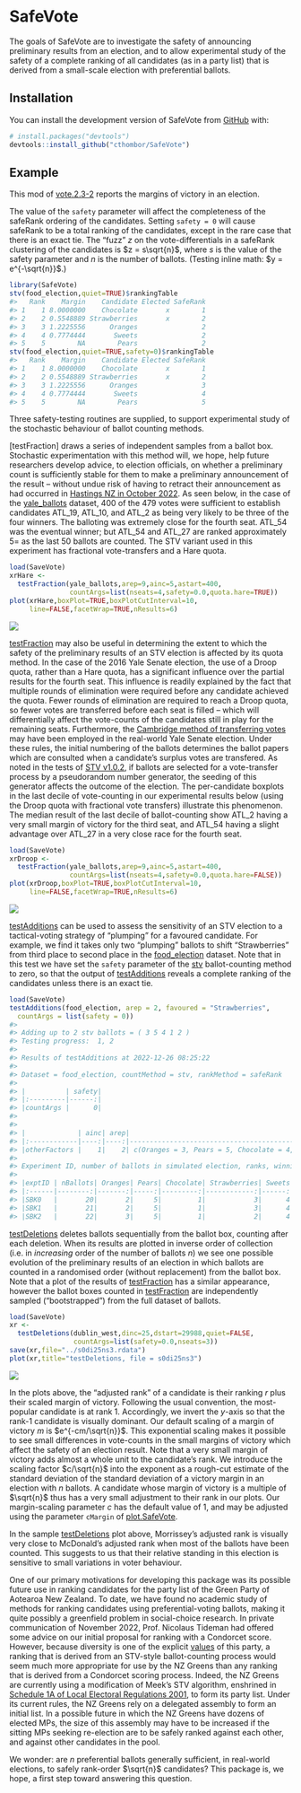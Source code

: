 
<!-- README.md is generated from README.Rmd. Please edit that file -->

# SafeVote

<!-- badges: start -->
<!-- badges: end -->

The goals of SafeVote are to investigate the safety of announcing
preliminary results from an election, and to allow experimental study of
the safety of a complete ranking of all candidates (as in a party list)
that is derived from a small-scale election with preferential ballots.

## Installation

You can install the development version of SafeVote from
[GitHub](https://github.com/) with:

``` r
# install.packages("devtools")
devtools::install_github("cthombor/SafeVote")
```

## Example

This mod of [vote.2.3-2](https://CRAN.R-project.org/package=vote)
reports the margins of victory in an election.

The value of the `safety` parameter will affect the completeness of the
safeRank ordering of the candidates. Setting `safety = 0` will cause
safeRank to be a total ranking of the candidates, except in the rare
case that there is an exact tie. The “fuzz” $z$ on the
vote-differentials in a safeRank clustering of the candidates is
$z = s\sqrt{n}$, where $s$ is the value of the safety parameter and $n$
is the number of ballots. (Testing inline math: $y = e^{-\sqrt{n}}$.)

``` r
library(SafeVote)
stv(food_election,quiet=TRUE)$rankingTable
#>   Rank    Margin    Candidate Elected SafeRank
#> 1    1 8.0000000    Chocolate       x        1
#> 2    2 0.5548889 Strawberries       x        2
#> 3    3 1.2225556      Oranges                2
#> 4    4 0.7774444       Sweets                2
#> 5    5        NA        Pears                2
stv(food_election,quiet=TRUE,safety=0)$rankingTable
#>   Rank    Margin    Candidate Elected SafeRank
#> 1    1 8.0000000    Chocolate       x        1
#> 2    2 0.5548889 Strawberries       x        2
#> 3    3 1.2225556      Oranges                3
#> 4    4 0.7774444       Sweets                4
#> 5    5        NA        Pears                5
```

Three safety-testing routines are supplied, to support experimental
study of the stochastic behaviour of ballot counting methods.

\[testFraction\] draws a series of independent samples from a ballot
box. Stochastic experimentation with this method will, we hope, help
future researchers develop advice, to election officials, on whether a
preliminary count is sufficiently stable for them to make a preliminary
announcement of the result – without undue risk of having to retract
their announcement as had occurred in [Hastings NZ in October
2022](http://web.archive.org/web/20230000000000*/www.1news.co.nz/2022/10/12/public-humiliation-council-apologises-for-election-result-error/).
As seen below, in the case of the
[yale_ballots](https://cthombor.github.io/SafeVote/reference/yale_ballots)
dataset, 400 of the 479 votes were sufficient to establish candidates
ATL_19, ATL_10, and ATL_2 as being very likely to be three of the four
winners. The balloting was extremely close for the fourth seat. ATL_54
was the eventual winner; but ATL_54 and ATL_27 are ranked approximately
5= as the last 50 ballots are counted. The STV variant used in this
experiment has fractional vote-transfers and a Hare quota.

``` r
load(SaveVote)
xrHare <- 
  testFraction(yale_ballots,arep=9,ainc=5,astart=400,
               countArgs=list(nseats=4,safety=0.0,quota.hare=TRUE))
plot(xrHare,boxPlot=TRUE,boxPlotCutInterval=10,
     line=FALSE,facetWrap=TRUE,nResults=6)
```

![](man/figures/yaleHare.png)

[testFraction](https://cthombor.github.io/SafeVote/reference/testFraction)
may also be useful in determining the extent to which the safety of the
preliminary results of an STV election is affected by its quota method.
In the case of the 2016 Yale Senate election, the use of a Droop quota,
rather than a Hare quota, has a significant influence over the partial
results for the fourth seat. This influence is readily explained by the
fact that multiple rounds of elimination were required before any
candidate achieved the quota. Fewer rounds of elimination are required
to reach a Droop quota, so fewer votes are transferred before each seat
is filled – which will differentially affect the vote-counts of the
candidates still in play for the remaining seats. Furthermore, the
[Cambridge method of transferring
votes](https://www.opavote.com/methods/cambridge-stv-rules) may have
been employed in the real-world Yale Senate election. Under these rules,
the initial numbering of the ballots determines the ballot papers which
are consulted when a candidate’s surplus votes are transfered. As noted
in the tests of [STV v1.0.2](https://cran.r-project.org/package=STV), if
ballots are selected for a vote-transfer process by a pseudorandom
number generator, the seeding of this generator affects the outcome of
the election. The per-candidate boxplots in the last decile of
vote-counting in our experimental results below (using the Droop quota
with fractional vote transfers) illustrate this phenomenon. The median
result of the last decile of ballot-counting show ATL_2 having a very
small margin of victory for the third seat, and ATL_54 having a slight
advantage over ATL_27 in a very close race for the fourth seat.

``` r
load(SaveVote)
xrDroop <- 
  testFraction(yale_ballots,arep=9,ainc=5,astart=400,
               countArgs=list(nseats=4,safety=0.0,quota.hare=FALSE))
plot(xrDroop,boxPlot=TRUE,boxPlotCutInterval=10,
     line=FALSE,facetWrap=TRUE,nResults=6)
```

![](man/figures/yaleDroop.png)

[testAdditions](https://cthombor.github.io/SafeVote/reference/testAdditions)
can be used to assess the sensitivity of an STV election to a
tactical-voting strategy of “plumping” for a favoured candidate. For
example, we find it takes only two “plumping” ballots to shift
“Strawberries” from third place to second place in the
[food_election](https://cthombor.github.io/SafeVote/reference/food_election)
dataset. Note that in this test we have set the `safety` parameter of
the [stv](https://cthombor.github.io/SafeVote/reference/stv)
ballot-counting method to zero, so that the output of
[testAdditions](https://cthombor.github.io/SafeVote/reference/testAdditions)
reveals a complete ranking of the candidates unless there is an exact
tie.

``` r
load(SaveVote)
testAdditions(food_election, arep = 2, favoured = "Strawberries", 
  countArgs = list(safety = 0))
#> 
#> Adding up to 2 stv ballots = ( 3 5 4 1 2 )
#> Testing progress:  1, 2
#> 
#> Results of testAdditions at 2022-12-26 08:25:22
#> 
#> Dataset = food_election, countMethod = stv, rankMethod = safeRank
#> 
#> |          | safety|
#> |:---------|------:|
#> |countArgs |      0|
#> 
#> 
#> |             | ainc| arep|                                                         tacticalBallot|
#> |:------------|----:|----:|----------------------------------------------------------------------:|
#> |otherFactors |    1|    2| c(Oranges = 3, Pears = 5, Chocolate = 4, Strawberries = 1, Sweets = 2)|
#> 
#> Experiment ID, number of ballots in simulated election, ranks, winning margins:
#> 
#> |exptID | nBallots| Oranges| Pears| Chocolate| Strawberries| Sweets| m.Oranges| m.Pears| m.Chocolate| m.Strawberries|  m.Sweets|
#> |:------|--------:|-------:|-----:|---------:|------------:|------:|---------:|-------:|-----------:|--------------:|---------:|
#> |SBK0   |       20|       2|     5|         1|            3|      4| 1.4451111|       2|           8|      1.7774444| 0.7774444|
#> |SBK1   |       21|       2|     5|         1|            3|      4| 0.6673333|       2|           8|      2.6663333| 0.6663333|
#> |SBK2   |       22|       3|     5|         1|            2|      4| 3.4447778|       2|           8|      0.1104444| 0.5552222|
```

[testDeletions](https://cthombor.github.io/SafeVote/reference/testDeletions)
deletes ballots sequentially from the ballot box, counting after each
deletion. When its results are plotted in inverse order of collection
(i.e. in *increasing* order of the number of ballots $n$) we see one
possible evolution of the preliminary results of an election in which
ballots are counted in a randomised order (without replacement) from the
ballot box. Note that a plot of the results of
[testFraction](https://cthombor.github.io/SafeVote/reference/testFraction)
has a similar appearance, however the ballot boxes counted in
[testFraction](https://cthombor.github.io/SafeVote/reference/testFraction)
are independently sampled (“bootstrapped”) from the full dataset of
ballots.

``` r
load(SaveVote)
xr <- 
  testDeletions(dublin_west,dinc=25,dstart=29988,quiet=FALSE,
                countArgs=list(safety=0.0,nseats=3))
save(xr,file="../s0di25ns3.rdata")
plot(xr,title="testDeletions, file = s0di25ns3")
```

![](man/figures/s0di25ns3.png)

In the plots above, the “adjusted rank” of a candidate is their ranking
$r$ plus their scaled margin of victory. Following the usual convention,
the most-popular candidate is at rank 1. Accordingly, we invert the
$y$-axis so that the rank-1 candidate is visually dominant. Our default
scaling of a margin of victory $m$ is $e^{-cm/\sqrt{n}}$. This
exponential scaling makes it possible to see small differences in
vote-counts in the small margins of victory which affect the safety of
an election result. Note that a very small margin of victory adds almost
a whole unit to the candidate’s rank. We introduce the scaling factor
$c/\sqrt{n}$ into the exponent as a rough-cut estimate of the standard
deviation of the standard deviation of a victory margin in an election
with $n$ ballots. A candidate whose margin of victory is a multiple of
$\sqrt{n}$ thus has a very small adjustment to their rank in our plots.
Our margin-scaling parameter $c$ has the default value of 1, and may be
adjusted using the parameter `cMargin` of
[plot.SafeVote](https://cthombor.github.io/SafeVote/reference/plot.SafeVote.stv).

In the sample
[testDeletions](https://cthombor.github.io/SafeVote/reference/testDeletions)
plot above, Morrissey’s adjusted rank is visually very close to
McDonald’s adjusted rank when most of the ballots have been counted.
This suggests to us that their relative standing in this election is
sensitive to small variations in voter behaviour.

One of our primary motivations for developing this package was its
possible future use in ranking candidates for the party list of the
Green Party of Aotearoa New Zealand. To date, we have found no academic
study of methods for ranking candidates using preferential-voting
ballots, making it quite possibly a greenfield problem in social-choice
research. In private communication of November 2022, Prof. Nicolaus
Tideman had offered some advice on our initial proposal for ranking with
a Condorcet score. However, because diversity is one of the explicit
[values](https://www.greens.org.nz/our_values) of this party, a ranking
that is derived from an STV-style ballot-counting process would seem
much more appropriate for use by the NZ Greens than any ranking that is
derived from a Condorcet scoring process. Indeed, the NZ Greens are
currently using a modification of Meek’s STV algorithm, enshrined in
[Schedule 1A of Local Electoral Regulations
2001](https://www.legislation.govt.nz/regulation/public/2001/0145/latest/DLM57125.html),
to form its party list. Under its current rules, the NZ Greens rely on a
delegated assembly to form an initial list. In a possible future in
which the NZ Greens have dozens of elected MPs, the size of this
assembly may have to be increased if the sitting MPs seeking re-election
are to be safely ranked against each other, and against other candidates
in the pool.

We wonder: are $n$ preferential ballots generally sufficient, in
real-world elections, to safely rank-order $\sqrt{n}$ candidates? This
package is, we hope, a first step toward answering this question.
